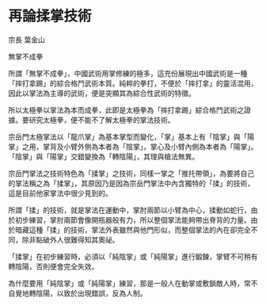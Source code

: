 # 再論揉掌技術

宗長
葉金山

無掌不成拳

所謂「無掌不成拳」，中國武術用掌修練的極多，這充份展現出中國武術是一種「摔打拿踢」的綜合格鬥武術本質。純粹的拳打，不便於「摔打拿」的靈活混用，因此以掌法為主導的武術，便是突顯其為綜合性武術的特徵。

所以太極拳以掌法為本而成拳，此即是太極拳為「摔打拿踢」綜合格鬥武術之證據。要研究太極拳，便不能不了解太極拳的掌法技術。

宗岳門太極掌法以「龍爪掌」為基本掌型而變化，「掌」基本上有「陰掌」與「陽掌」之用，掌背及小臂外側為本者為「陰掌」，掌心及小臂內側為本者為「陽掌」。「陰掌」與「陽掌」交錯變換為「轉陰陽」，其理與槍法無異。

宗岳門掌法之技術特色為「揉掌」之技術，同樣一掌之「推托帶領」，為要將自己的掌法稱之為「揉掌」，其原因乃是因為宗岳門掌法中內含獨特的「揉」的技術，這是目前他家掌法中很少見到的。

所謂「揉」的技術，就是掌法在運動中，掌肘兩節以小臂為中心，揉動如蛇行，由於初步練習，掌肘兩節會像開瓶器般有力，所以整個掌法能夠帶出脊背的力量。由於暗藏這種「揉」的技術，掌法外表雖然與他門形似，而整個掌法的內在卻完全不同，除非點破外人很難得知其奧祕。

「揉掌」在初步練習時，必須以「純陰掌」或「純陽掌」進行鍛鍊，掌臂不可稍有轉陰陽，否則便會完全失效。

為什麼要用「純陰掌」或「純陽掌」練習，那是一般人在動掌或敷鎖敵人時，常不自覺地轉陰陽，以致於出現錯誤，反為人制。